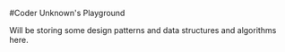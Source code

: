 #Coder Unknown's Playground

Will be storing some design patterns and data structures and algorithms here. 
